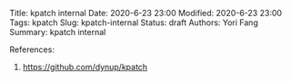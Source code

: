 Title:  kpatch internal
Date: 2020-6-23 23:00
Modified: 2020-6-23 23:00
Tags: kpatch
Slug: kpatch-internal
Status: draft
Authors: Yori Fang
Summary: kpatch internal


References:

1. https://github.com/dynup/kpatch